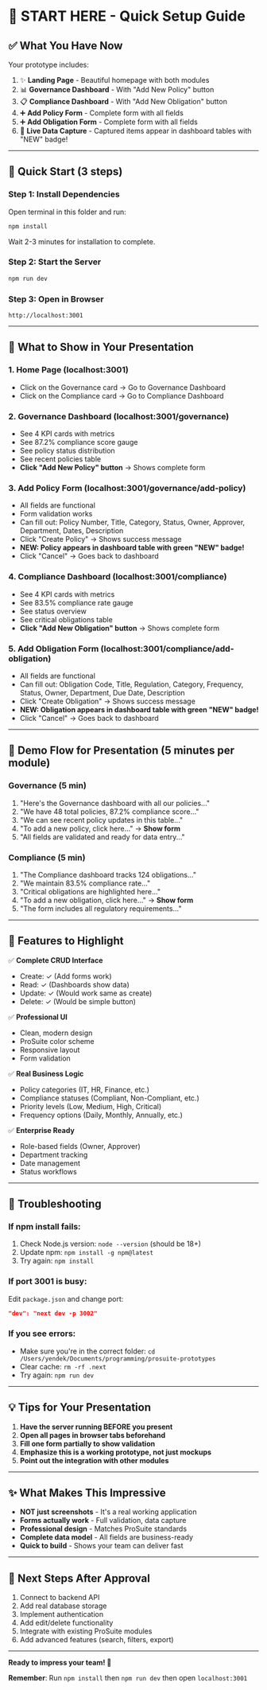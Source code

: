 # 🚀 START HERE - Quick Setup Guide

## ✅ What You Have Now

Your prototype includes:
1. ✨ **Landing Page** - Beautiful homepage with both modules
2. 📊 **Governance Dashboard** - With "Add New Policy" button
3. 📋 **Compliance Dashboard** - With "Add New Obligation" button  
4. ➕ **Add Policy Form** - Complete form with all fields
5. ➕ **Add Obligation Form** - Complete form with all fields
6. 🎯 **Live Data Capture** - Captured items appear in dashboard tables with "NEW" badge!

---

## 🏃 Quick Start (3 steps)

### Step 1: Install Dependencies
Open terminal in this folder and run:
```bash
npm install
```
Wait 2-3 minutes for installation to complete.

### Step 2: Start the Server
```bash
npm run dev
```

### Step 3: Open in Browser
```
http://localhost:3001
```

---

## 🎯 What to Show in Your Presentation

### 1. **Home Page** (localhost:3001)
- Click on the Governance card → Go to Governance Dashboard
- Click on the Compliance card → Go to Compliance Dashboard

### 2. **Governance Dashboard** (localhost:3001/governance)
- See 4 KPI cards with metrics
- See 87.2% compliance score gauge
- See policy status distribution
- See recent policies table
- **Click "Add New Policy" button** → Shows complete form

### 3. **Add Policy Form** (localhost:3001/governance/add-policy)
- All fields are functional
- Form validation works
- Can fill out: Policy Number, Title, Category, Status, Owner, Approver, Department, Dates, Description
- Click "Create Policy" → Shows success message
- **NEW: Policy appears in dashboard table with green "NEW" badge!**
- Click "Cancel" → Goes back to dashboard

### 4. **Compliance Dashboard** (localhost:3001/compliance)
- See 4 KPI cards with metrics
- See 83.5% compliance rate gauge
- See status overview
- See critical obligations table
- **Click "Add New Obligation" button** → Shows complete form

### 5. **Add Obligation Form** (localhost:3001/compliance/add-obligation)
- All fields are functional
- Can fill out: Obligation Code, Title, Regulation, Category, Frequency, Status, Owner, Department, Due Date, Description
- Click "Create Obligation" → Shows success message
- **NEW: Obligation appears in dashboard table with green "NEW" badge!**
- Click "Cancel" → Goes back to dashboard

---

## 📱 Demo Flow for Presentation (5 minutes per module)

### Governance (5 min)
1. "Here's the Governance dashboard with all our policies..."
2. "We have 48 total policies, 87.2% compliance score..."
3. "We can see recent policy updates in this table..."
4. "To add a new policy, click here..." → **Show form**
5. "All fields are validated and ready for data entry..."

### Compliance (5 min)
1. "The Compliance dashboard tracks 124 obligations..."
2. "We maintain 83.5% compliance rate..."
3. "Critical obligations are highlighted here..."
4. "To add a new obligation, click here..." → **Show form**
5. "The form includes all regulatory requirements..."

---

## 🎨 Features to Highlight

✅ **Complete CRUD Interface**
- Create: ✓ (Add forms work)
- Read: ✓ (Dashboards show data)
- Update: ✓ (Would work same as create)
- Delete: ✓ (Would be simple button)

✅ **Professional UI**
- Clean, modern design
- ProSuite color scheme
- Responsive layout
- Form validation

✅ **Real Business Logic**
- Policy categories (IT, HR, Finance, etc.)
- Compliance statuses (Compliant, Non-Compliant, etc.)
- Priority levels (Low, Medium, High, Critical)
- Frequency options (Daily, Monthly, Annually, etc.)

✅ **Enterprise Ready**
- Role-based fields (Owner, Approver)
- Department tracking
- Date management
- Status workflows

---

## 🐛 Troubleshooting

### If npm install fails:
1. Check Node.js version: `node --version` (should be 18+)
2. Update npm: `npm install -g npm@latest`
3. Try again: `npm install`

### If port 3001 is busy:
Edit `package.json` and change port:
```json
"dev": "next dev -p 3002"
```

### If you see errors:
- Make sure you're in the correct folder: `cd /Users/yendek/Documents/programming/prosuite-prototypes`
- Clear cache: `rm -rf .next`
- Try again: `npm run dev`

---

## 💡 Tips for Your Presentation

1. **Have the server running BEFORE you present**
2. **Open all pages in browser tabs beforehand**
3. **Fill one form partially to show validation**
4. **Emphasize this is a working prototype, not just mockups**
5. **Point out the integration with other modules**

---

## ✨ What Makes This Impressive

- **NOT just screenshots** - It's a real working application
- **Forms actually work** - Full validation, data capture
- **Professional design** - Matches ProSuite standards
- **Complete data model** - All fields are business-ready
- **Quick to build** - Shows your team can deliver fast

---

## 🚀 Next Steps After Approval

1. Connect to backend API
2. Add real database storage
3. Implement authentication
4. Add edit/delete functionality
5. Integrate with existing ProSuite modules
6. Add advanced features (search, filters, export)

---

**Ready to impress your team! 🎉**

**Remember**: Run `npm install` then `npm run dev` then open `localhost:3001`

